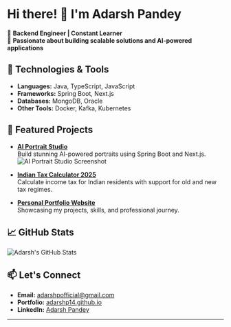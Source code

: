 # Hi there! 👋 I'm Adarsh Pandey

🚀 **Backend Engineer | Constant Learner**  
🌱 **Passionate about building scalable solutions and AI-powered applications**

## 🔧 Technologies & Tools
- **Languages:** Java, TypeScript, JavaScript
- **Frameworks:** Spring Boot, Next.js
- **Databases:** MongoDB, Oracle
- **Other Tools:** Docker, Kafka, Kubernetes

## 🌟 Featured Projects
- **[AI Portrait Studio](https://github.com/adarshp14/ai-portrait-backend)**  
  Build stunning AI-powered portraits using Spring Boot and Next.js.  
  ![AI Portrait Studio Screenshot](https://i.ibb.co/tPZQF4h/air-portrait-studio.png)


- **[Indian Tax Calculator 2025](https://github.com/adarshp14/IndianTaxCalculator2025)**  
  Calculate income tax for Indian residents with support for old and new tax regimes.  

- **[Personal Portfolio Website](https://github.com/adarshp14/adarsh-personal-website)**  
  Showcasing my projects, skills, and professional journey.

## 📈 GitHub Stats
![Adarsh's GitHub Stats](https://github-readme-stats.vercel.app/api?username=adarshp14&show_icons=true&theme=radical)

## 📫 Let's Connect
- **Email:** [adarshpofficial@gmail.com](mailto:adarshpofficial@gmail.com)
- **Portfolio:** [adarshp14.github.io](https://adarshp14.github.io)
- **LinkedIn:** [Adarsh Pandey](https://www.linkedin.com/in/adarsh-pandey-2017/)

---
